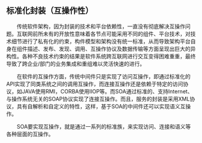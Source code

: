 ## 标准化封装（互操作性）

&emsp;&emsp;传统软件架构，因为封装的技术和平台依赖性，一直没有彻底解决互操作问题。互联网前所未有的开放性意味着各节点可能采用不同的组件、平台技术，对技术细节进行了私有化的约束，构件模型和架构没有统一标准，从而导致架构平台自身在组件描述、发布、发现、调用、互操作协议及数据传输等方面呈现出巨大的异构性。各种不良技术约束的结果是软件系统跨互联网进行交互变得困难重重，最终导致了跨企业/部门的业务集成和重组难以灵活快速的进行。

&emsp;&emsp;在软件的互操作方面，传统中间件只是实现了访问互操作，即通过标准化的API实现了同类系统之间的调用互操作，而连接互操作还是依赖于特定的访问协议，如JAVA使用RMI，CORBA使用IIOP等。而SOA通过标准的、支持Internet、与操作系统无关的SOAP协议实现了连接互操作。而且，服务的封装是采用XML协议，具有自解析和自定义的特性，这样，基于SOA的中间件还可以实现语义互操作。

&emsp;&emsp;SOA要实现互操作，就是通过一系列的标准族，来实现访问、连接和语义等各种层面的互操作。